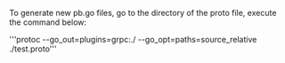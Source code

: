To generate new pb.go files, go to the directory of the proto file, execute the command
below:

'''protoc --go_out=plugins=grpc:./ --go_opt=paths=source_relative ./test.proto'''
